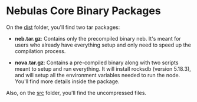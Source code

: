 # Nebulas Core Binary Packages

On the [dist](./dist) folder, you'll find two tar packages:

* **neb.tar.gz**: Contains only the precompiled binary neb. It's meant for users who already have everything setup and only need to speed up the compilation process.

* **nova.tar.gz**: Contains a pre-compiled binary along with two scripts meant to setup and run everything. It will install rocksdb (version 5.18.3), and will setup all the environment variables needed to run the node. You'll find more details inside the package.

Also, on the [src](./src) folder, you'll find the uncompressed files.
